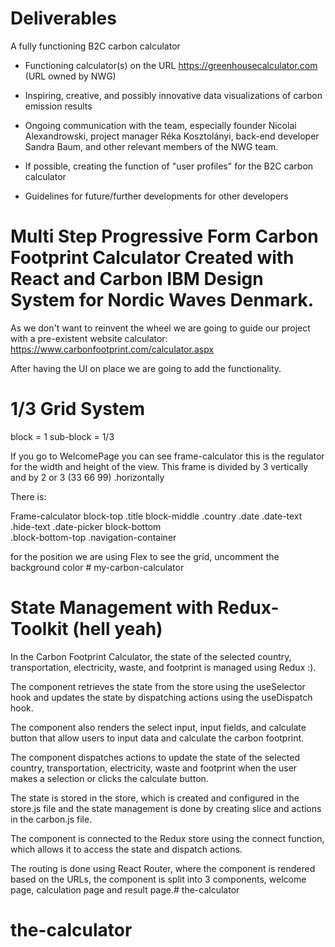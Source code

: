 # Deliverables

A fully functioning B2C carbon calculator

- Functioning calculator(s) on the URL https://greenhousecalculator.com (URL owned by NWG)

- Inspiring, creative, and possibly innovative data visualizations of carbon emission results

- Ongoing communication with the team, especially founder Nicolai Alexandrowski, project manager Réka Kosztolányi, back-end developer Sandra Baum, and other relevant members of the NWG team.

- If possible, creating  the function of "user profiles" for the B2C carbon calculator

- Guidelines for future/further developments for other developers


# Multi Step Progressive Form Carbon Footprint Calculator Created with React and Carbon IBM Design System for Nordic Waves Denmark.

As we don't want to reinvent the wheel we are going to guide our project with a pre-existent website calculator: https://www.carbonfootprint.com/calculator.aspx

After having the UI on place we are going to add the functionality.

# 1/3 Grid System

block = 1
sub-block = 1/3

If you go to WelcomePage you can see frame-calculator this is the regulator for the width and height of the view. This frame is divided by 3 vertically and by 2 or 3 (33 66 99) .horizontally

There is: 

Frame-calculator
    block-top
        .title
    block-middle
        .country
        .date
            .date-text
            .hide-text
            .date-picker
    block-bottom    
        .block-bottom-top
        .navigation-container

for the position we are using Flex 
to see the grid, uncomment the background color # my-carbon-calculator



# State Management with Redux-Toolkit (hell yeah)
In the Carbon Footprint Calculator, the state of the selected country, transportation, electricity, waste, and footprint is managed using Redux :). 

The component retrieves the state from the store using the useSelector hook and updates the state by dispatching actions using the useDispatch hook.

The component also renders the select input, input fields, and calculate button that allow users to input data and calculate the carbon footprint. 

The component dispatches actions to update the state of the selected country, transportation, electricity, waste and footprint when the user makes a selection or clicks the calculate button.

The state is stored in the store, which is created and configured in the store.js file and the state management is done by creating slice and actions in the carbon.js file.

The component is connected to the Redux store using the connect function, which allows it to access the state and dispatch actions.

The routing is done using React Router, where the component is rendered based on the URLs, the component is split into 3 components, welcome page, calculation page and result page.# the-calculator
# the-calculator
